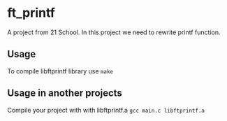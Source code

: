 # ft_printf
A project from 21 School. In this project we need to rewrite printf function.
## Usage
To compile libftprintf library use ```make```
## Usage in another projects
Compile your project with with libftprintf.a ```gcc main.c libftprintf.a```
